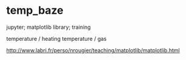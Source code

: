 # temp_baze


jupyter; matplotlib library;  training

temperature / heating
temperature / gas


http://www.labri.fr/perso/nrougier/teaching/matplotlib/matplotlib.html
